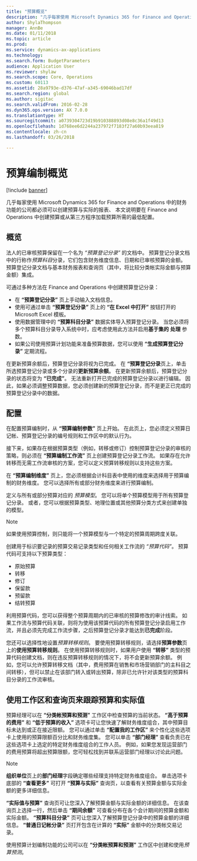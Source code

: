```yaml
---
title: "预算概览"
description: "几乎每家使用 Microsoft Dynamics 365 for Finance and Operations 中的财务功能的公司都必须可以创建预算与实际的报表、 本文说明要在 Finance and Operations 中创建预算或从第三方程序加载预算所需的最低配置。"
author: ShylaThompson
manager: AnnBe
ms.date: 01/11/2018
ms.topic: article
ms.prod: 
ms.service: dynamics-ax-applications
ms.technology: 
ms.search.form: BudgetParameters
audience: Application User
ms.reviewer: shylaw
ms.search.scope: Core, Operations
ms.custom: 60113
ms.assetid: 28a9793e-d376-47af-a345-69046bad17df
ms.search.region: global
ms.author: sigitac
ms.search.validFrom: 2016-02-28
ms.dyn365.ops.version: AX 7.0.0
ms.translationtype: HT
ms.sourcegitcommit: a0739304723d19b910388893d08e8c36a1f49d13
ms.openlocfilehash: 1d768ee6d2244a237972f7183f27a60b93eea819
ms.contentlocale: zh-cn
ms.lasthandoff: 03/26/2018

---
```


# <a name="budgeting-overview"></a>预算编制概览

[!include [banner](../includes/banner.md)]

几乎每家使用 Microsoft Dynamics 365 for Finance and Operations 中的财务功能的公司都必须可以创建预算与实际的报表、 本文说明要在 Finance and Operations 中创建预算或从第三方程序加载预算所需的最低配置。

<a name="overview"></a>概览
--------

法人的已审核预算保留在一个名为 *“预算登记分录”* 的文档中。 预算登记分录文档中的行称作*预算科目*分录，它们包含财务维度信息、日期和已审核预算的金额。 预算登记分录文档与基本财务报表和查询页（其中，将比较分类帐实际金额与预算金额）集成。 

可通过多种方法在 Finance and Operations 中创建预算登记分录：

-   在 **“预算登记分录”** 页上手动输入文档信息。
-   使用可通过单击 **“预算登记分录”** 页上的 **“在 Excel 中打开”** 按钮打开的 Microsoft Excel 模板。
-   使用数据管理中的 **“预算科目分录”** 数据实体导入预算登记分录。 当您必须将多个预算科目分录导入系统中时，应考虑使用此方法并启用**基于集的** **处理** 参数。
-   如果公司使用预算计划功能来准备预算数据，您可以使用 **“生成预算登记分录”** 定期流程。

在更新预算余额后，预算登记分录将视为已完成。 在 **“预算登记分录**页上，单击所选预算登记分录或多个分录的**更新预算余额**。 在更新预算余额后，预算登记分录的状态将变为 **“已完成”**。 无法重新打开已完成的预算登记分录以进行编辑。 因此，如果必须调整预算数据，您必须创建新的预算登记分录，而不是更正已完成的预算登记分录中的数据。

## <a name="configuration"></a>配置
在配置预算编制时，从 **“预算编制参数”** 页上开始。 在此页上，您必须定义预算日记帐、预算登记分录的编号规则和工作区中的默认行为。

接下来，如果存在根据预算类型（例如，转移或修订）控制预算登记分录的审核的策略，则必须在 **“预算编制工作流”** 页上创建预算登记分录工作流。 如果存在允许转移而无需工作流审核的方案，您可以定义预算转移规则以支持这些方案。 

在 **“预算编制维度”** 页上，您必须根据会计科目表中使用的维度来选择用于预算编制的财务维度。 您可以选择所有或部分财务维度来进行预算编制。

定义与所有或部分预算对应的 *预算模型*。 您可以将单个预算模型用于所有预算登记分录。 或者，您可以根据预算类型、地理位置或其他预算分类方式来创建单独的模型。 

> [!NOTE] 
> 如果使用预算控制，则只能将一个预算模型与一个特定的预算周期跨度关联。 

创建用于标识要记录的预算交易记录类型和任何相关工作流的 *“预算代码”*。 预算代码可支持以下预算类型：

-   原始预算
-   转移
-   修订
-   保留款
-   预留款
-   结转预算

利用预算代码，您可以获得整个预算周期内的已审核的预算修改的审计线索。 如果工作流与预算代码关联，则将为使用该预算代码的所有预算登记分录启用工作流，并且必须先完成工作流步骤，之后预算登记分录才能达到**已完成**阶段。  

您还可以选择性地设置*预算转移规则*。 要使用预算转移规则，请选择**预算参数**页上的**使用预算转移规则**。 在使用预算转移规则时，如果用户使用 **“转移”** 类型的预算代码创建文档，则在违反预算转移规则的情况下，将不会更新预算余额。 例如，您可以允许预算转移文档（其中，费用预算在销售和市场营销部门的主科目之间转移），但可以禁止在该部门转入或转出预算，除非已允许针对该类型的预算科目分录的工作流审核。

## <a name="using-workspaces-and-inquiry-pages-to-track-budget-vs-actuals"></a>使用工作区和查询页来跟踪预算和实际值
预算经理可以在 **“分类帐预算和预测”** 工作区中检查预算的当前状态。 **“高于预算的费用”** 和 **“低于预算的收入”** 选项卡可让您快速了解财务维度组合，其中预算目标未达到或正在接近限额。 您可以通过单击 **“配置我的工作区”** 来个性化这些选项卡上使用的预算限额百分比和财务维度集。 您可以单击 **“部门经理”** 查看负责已在这些选项卡上选定的特定财务维度组合的工作人员。 例如，如果您发现运营部门的费用预算将超出预算限额，您可轻松找到并联系运营部门经理以讨论此问题。 

> [!NOTE] 
> **组织单位**页上的**部门经理**字段确定哪些经理支持特定财务维度组合。 单击选项卡底部的 **“查看更多”** 可打开 **“预算与实际”** 查询页，以查看有关预算金额与实际金额的更多详细信息。 

**“实际值与预算”** 查询页可让您深入了解预算金额与实际金额的详细信息。 在该查询页上选择一行，然后单击 **“期间余额”** 可查看分布在各个会计期间的预算金额和实际金额。 **“预算科目分录”** 页可让您深入了解预算登记分录中的预算金额的详细信息。 **“普通日记帐分录”** 页打开包含在计算的 **“实际”** 金额中的分类帐交易记录。 

使用预算计划编制功能的公司可以在 **“分类帐预算和预测”** 工作区中创建和使用*预算预测*。




